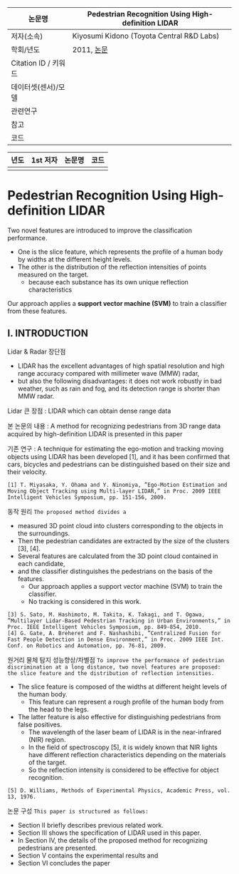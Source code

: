 |논문명 |Pedestrian Recognition Using High-definition LIDAR|
| --- | --- |
| 저자\(소속\) | Kiyosumi Kidono \(Toyota Central R&D Labs\) |
| 학회/년도 | 2011, [논문](http://www.aisl.cs.tut.ac.jp/~jun/pdffiles/kidono-iv2011.pdf) |
| Citation ID / 키워드 | |
| 데이터셋(센서)/모델 | |
| 관련연구||
| 참고 | |
| 코드 |  |



|년도|1st 저자|논문명|코드|
|-|-|-|-|
|||||



# Pedestrian Recognition Using High-definition LIDAR

Two novel features are introduced to improve the classification performance. 
- One is the slice feature, which represents the profile of a human body by widths at the different height levels. 
- The other is the distribution of the reflection intensities of points measured on the target.
    - because each substance has its own unique reflection characteristics

Our approach applies a **support vector machine (SVM)** to train a classifier from these features.

## I. INTRODUCTION

Lidar & Radar 장단점 
- LIDAR has the excellent advantages of high spatial resolution and high range accuracy compared with millimeter wave (MMW) radar, 
- but also the following disadvantages: it does not work robustly in bad weather, such as rain and fog, and its detection range is shorter than MMW radar.


Lidar 큰 장점 : LIDAR which can obtain dense range data


본 논문의 내용 : A method for recognizing pedestrians from 3D range data acquired by high-definition LIDAR is presented in this paper

기존 연구 : A technique for estimating the ego-motion and tracking moving objects using LIDAR has been developed [1], and it has been confirmed that cars, bicycles and pedestrians can be distinguished based on their size and their velocity.

```
[1] T. Miyasaka, Y. Ohama and Y. Ninomiya, ”Ego-Motion Estimation and Moving Object Tracking using Multi-layer LIDAR,” in Proc. 2009 IEEE Intelligent Vehicles Symposium, pp. 151-156, 2009.
```

동작 원리 `The proposed method divides a `
- measured 3D point cloud into clusters corresponding to the objects in the surroundings. 
- Then the pedestrian candidates are extracted by the size of the clusters [3], [4]. 
- Several features are calculated from the 3D point cloud contained in each candidate, 
- and the classifier distinguishes the pedestrians on the basis of the features.
    - Our approach applies a support vector machine (SVM) to train the classifier. 
    - No tracking is considered in this work.
    
```
[3] S. Sato, M. Hashimoto, M. Takita, K. Takagi, and T. Ogawa, ”Multilayer Lidar-Based Pedestrian Tracking in Urban Environments,” in Proc. IEEE Intelligent Vehicles Symposium, pp. 849-854, 2010.
[4] G. Gate, A. Breheret and F. Nashashibi, ”Centralized Fusion for Fast People Detection in Dense Environment,” in Proc. 2009 IEEE Int. Conf. on Robotics and Automation, pp. 76-81, 2009.
```
    
원거리 물체 탐지 성능향상/차별점 `To improve the performance of pedestrian discrimination at a long distance, two novel features are proposed: the slice feature and the distribution of reflection intensities.`
- The slice feature is composed of the widths at different height levels of the human body. 
    - This feature can represent a rough profile of the human body from the head to the legs. 
- The latter feature is also effective for distinguishing pedestrians from false positives. 
    - The wavelength of the laser beam of LIDAR is in the near-infrared (NIR) region. 
    - In the field of spectroscopy [5], it is widely known that NIR lights have different reflection characteristics depending on the materials of the target. 
    - So the reflection intensity is considered to be effective for object recognition.

```
[5] D. Williams, Methods of Experimental Physics, Academic Press, vol. 13, 1976.
```


논문 구성 `This paper is structured as follows:`
- Section II briefly describes previous related work. 
- Section III shows the specification of LIDAR used in this paper. 
- In Section IV, the details of the proposed method for recognizing pedestrians are presented. 
- Section V contains the experimental results and 
- Section VI concludes the paper

